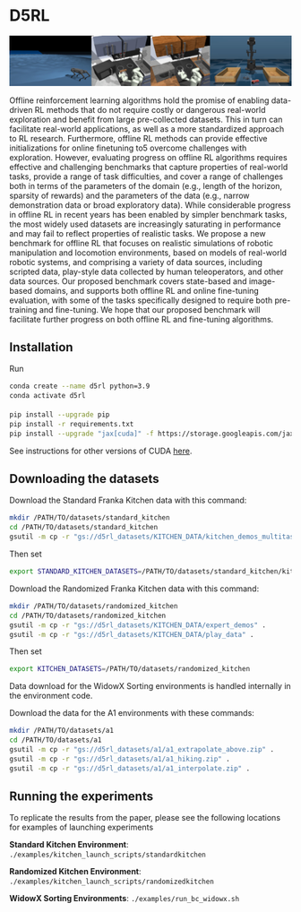 # D5RL

![image](images/d5rldomains.jpg)

Offline reinforcement learning algorithms hold the promise of enabling data-driven RL methods that do not require costly or dangerous real-world exploration and benefit from large pre-collected datasets. This in turn can facilitate real-world applications, as well as a more standardized approach to RL research. Furthermore, offline RL methods can provide effective initializations for online finetuning to5
overcome challenges with exploration. However, evaluating progress on offline RL algorithms requires effective and challenging benchmarks that capture properties of real-world tasks, provide a range of task difficulties, and cover a range of challenges both in terms of the parameters of the domain (e.g., length of the horizon, sparsity of rewards) and the parameters of the data (e.g., narrow demonstration data or broad exploratory data). While considerable progress in offline RL in recent years has been enabled by simpler benchmark tasks, the most widely used datasets are increasingly saturating in performance and may fail to reflect properties of realistic tasks. We propose a new benchmark for offline RL that focuses on realistic simulations of robotic manipulation and locomotion environments, based on models
of real-world robotic systems, and comprising a variety of data sources, including scripted data, play-style data collected by human teleoperators, and other data sources. Our proposed benchmark covers state-based and image-based domains, and supports both offline RL and online fine-tuning evaluation, with some of the tasks specifically designed to require both pre-training and fine-tuning. We hope that our proposed benchmark will facilitate further progress on both offline RL and fine-tuning algorithms. 

## Installation

Run
```bash
conda create --name d5rl python=3.9
conda activate d5rl 

pip install --upgrade pip
pip install -r requirements.txt
pip install --upgrade "jax[cuda]" -f https://storage.googleapis.com/jax-releases/jax_releases.html  # Note: wheels only available on linux.
```

See instructions for other versions of CUDA [here](https://github.com/google/jax#pip-installation-gpu-cuda).

## Downloading the datasets

Download the Standard Franka Kitchen data with this command:
```bash
mkdir /PATH/TO/datasets/standard_kitchen
cd /PATH/TO/datasets/standard_kitchen
gsutil -m cp -r "gs://d5rl_datasets/KITCHEN_DATA/kitchen_demos_multitask_lexa_view_and_wrist_npz" .
```
Then set 
```bash
export STANDARD_KITCHEN_DATASETS=/PATH/TO/datasets/standard_kitchen/kitchen_demos_multitask_lexa_view_and_wrist_npz
```

Download the Randomized Franka Kitchen data with this command: 
```bash
mkdir /PATH/TO/datasets/randomized_kitchen
cd /PATH/TO/datasets/randomized_kitchen
gsutil -m cp -r "gs://d5rl_datasets/KITCHEN_DATA/expert_demos" .
gsutil -m cp -r "gs://d5rl_datasets/KITCHEN_DATA/play_data" .
```
Then set 
```bash
export KITCHEN_DATASETS=/PATH/TO/datasets/randomized_kitchen
```

Data download for the WidowX Sorting environments is handled internally in the environment code. 

Download the data for the A1 environments with these commands:
```bash
mkdir /PATH/TO/datasets/a1
cd /PATH/TO/datasets/a1
gsutil -m cp -r "gs://d5rl_datasets/a1/a1_extrapolate_above.zip" .
gsutil -m cp -r "gs://d5rl_datasets/a1/a1_hiking.zip" .
gsutil -m cp -r "gs://d5rl_datasets/a1/a1_interpolate.zip" .
```


## Running the experiments

To replicate the results from the paper, please see the following locations for examples of launching experiments

**Standard Kitchen Environment**: `./examples/kitchen_launch_scripts/standardkitchen`

**Randomized Kitchen Environment**: `./examples/kitchen_launch_scripts/randomizedkitchen`

**WidowX Sorting Environments**: `./examples/run_bc_widowx.sh`



<!-- ## Running the experiments

To replicate the results from the paper, please see the following examples:

### Standard Franka Kitchen 

The following shows how to launch IQL on the standard kitchen environment on the in-distribution evaluation tasks. See `./examples/kitchen_launch_scripts/standardkitchen` for a full list of examples for launching experiments on the standard kitchen environment.

```bash
cd ./examples
conda activate d5rl

unset LD_LIBRARY_PATH
unset LD_PRELOAD
export LD_LIBRARY_PATH=$LD_LIBRARY_PATH:~/.mujoco/mujoco210/bin
export LD_LIBRARY_PATH=$LD_LIBRARY_PATH:$CONDA_PREFIX/lib/
export LD_LIBRARY_PATH=$LD_LIBRARY_PATH:/usr/lib/nvidia-000
export LD_LIBRARY_PATH=$LD_LIBRARY_PATH:/usr/lib/nvidia
export MUJOCO_GL="egl"
export KITCHEN_DATASETS=/PATH/TO/datasets/randomized_kitchen
export STANDARD_KITCHEN_DATASETS=/PATH/TO/datasets/standard_kitchen/kitchen_demos_multitask_lexa_view_and_wrist_npz
export RELAY_POLICY_REPO="./benchmark/domains/relay-policy-learning/adept_envs"

XLA_PYTHON_CLIENT_PREALLOCATE=false python3 -u train_offline_pixels_kitchen.py \
--task "standardkitchen_indistribution" \
--tqdm=true \
--project test_standard_kitchen \
--algorithm iql \
--proprio=true \
--eval_episodes 50 \
--eval_interval 10_000 \
--online_eval_interval 10_000 \
--log_interval 1000 \
--max_gradient_steps 500_000 \
--max_online_gradient_steps 500_000 \
--replay_buffer_size 700_000 \
--batch_size 256 \
--im_size 64 \
--use_wrist_cam=false \
--camera_ids "12" \
--seed 0 
```


### Randomized Franka Kitchen 

The following shows how to launch IQL on the randomized kitchen environment on the in-distribution evaluation tasks using the expert-demo data. See `./examples/kitchen_launch_scripts/randomizedkitchen` for a full list of examples for launching experiments on the randomized kitchen environment.

```bash
cd ./examples
conda activate d5rl

unset LD_LIBRARY_PATH
unset LD_PRELOAD
export LD_LIBRARY_PATH=$LD_LIBRARY_PATH:~/.mujoco/mujoco210/bin
export LD_LIBRARY_PATH=$LD_LIBRARY_PATH:$CONDA_PREFIX/lib/
export LD_LIBRARY_PATH=$LD_LIBRARY_PATH:/usr/lib/nvidia-000
export LD_LIBRARY_PATH=$LD_LIBRARY_PATH:/usr/lib/nvidia
export MUJOCO_GL="egl"
export KITCHEN_DATASETS=/PATH/TO/datasets/randomized_kitchen
export STANDARD_KITCHEN_DATASETS=/PATH/TO/datasets/standard_kitchen/kitchen_demos_multitask_lexa_view_and_wrist_npz
export RELAY_POLICY_REPO="./benchmark/domains/relay-policy-learning/adept_envs"

XLA_PYTHON_CLIENT_PREALLOCATE=false python3 -u train_offline_pixels_randomizedkitchen.py \
--task "randomizedkitchen_indistribution-expert_demos" \
--tqdm=true \
--project bench_randomizedkitchen_debug3 \
--algorithm iql \
--proprio=true \
--eval_episodes 100 \
--eval_interval 50000 \
--online_eval_interval 50000 \
--log_interval 1000 \
--max_gradient_steps 500_000 \
--max_online_gradient_steps 500_000 \
--replay_buffer_size 400_000 \
--batch_size 256 \
--im_size 64 \
--use_wrist_cam=false \
--camera_ids "12" \
--seed 0 
```

### WidowX Sorting Environments

The script found in examples/run_bc_widowx.sh can be used to launch Imitation Learning on the WidowX task. 
```bash
cd ./examples
conda activate d5rl

unset LD_LIBRARY_PATH
unset LD_PRELOAD
export LD_LIBRARY_PATH=$LD_LIBRARY_PATH:~/.mujoco/mujoco210/bin
export LD_LIBRARY_PATH=$LD_LIBRARY_PATH:$CONDA_PREFIX/lib/
export LD_LIBRARY_PATH=$LD_LIBRARY_PATH:/usr/lib/nvidia-000
export LD_LIBRARY_PATH=$LD_LIBRARY_PATH:/usr/lib/nvidia
export MUJOCO_GL="egl"
export KITCHEN_DATASETS=/PATH/TO/datasets/randomized_kitchen
export STANDARD_KITCHEN_DATASETS=/PATH/TO/datasets/standard_kitchen/kitchen_demos_multitask_lexa_view_and_wrist_npz
export RELAY_POLICY_REPO="./benchmark/domains/relay-policy-learning/adept_envs"

datasets=(sorting sorting_pickplace)
actor_lrs=(0.0001)

for dataset in ${datasets[@]}; do
for actor_lr in ${actor_lrs[@]}; do
command="XLA_PYTHON_CLIENT_PREALLOCATE=false python3 examples/launch_train_widowx_bc.py \
--prefix $prefix \
--wandb_project ${proj_name} \
--batch_size 256 \
--encoder impala  \
--actor_lr $actor_lr \
--dataset $dataset \
--seed $seed \
--offline_finetuning_start -1 \
--online_start 10000000000000 \
--max_steps  10000000000000 \
--eval_interval 1000 \
--log_interval 1000 \
--eval_episodes 50 \
--checkpoint_interval 10000000000000"

echo $command

if [ $dry_run -eq 0 ]; then
    eval $command &
    sleep 100
fi

done
done
``` -->
